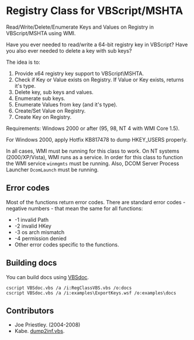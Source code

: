 # Registry Class for VBScript/MSHTA

Read/Write/Delete/Enumerate Keys and Values on Registry in VBScript/MSHTA using WMI.

Have you ever needed to read/write a 64-bit registry key in VBScript? Have you also ever needed to delete a key with sub keys?

The idea is to:

1. Provide x64 registry key support to VBScript\MSHTA.
1. Check if Key or Value exists on Registry. If Value or Key exists, returns it's type.
1. Delete key, sub keys and values.
1. Enumerate sub keys.
1. Enumerate Values from key (and it's type).
1. Create/Set Value on Registry.
1. Create Key on Registry.

Requirements: Windows 2000 or after (95, 98, NT 4 with WMI Core 1.5).

For Windows 2000, apply Hotfix KB817478 to dump HKEY_USERS properly.

In all cases, WMI must be running for this class to work. On NT systems (2000/XP/Vista), WMI runs as a service. In order for this class to function the WMI service `winmgmts` must be running. Also, DCOM Server Process Launcher `DcomLaunch` must be running.

## Error codes

Most of the functions return error codes. There are standard error codes - negative numbers - that mean the same for all functions:

* -1 invalid Path
* -2 invalid HKey
* -3 os arch mismatch
* -4 permission denied
* Other error codes specific to the functions.

## Building docs

You can build docs using [VBSdoc](http://www.planetcobalt.net/sdb/vbsdoc.shtml).

```
cscript VBSdoc.vbs /a /i:RegClassVBS.vbs /o:docs
cscript VBSdoc.vbs /a /i:examples\ExportKeys.wsf /o:examples\docs
```

## Contributors

- Joe Priestley. (2004-2008)
- Kabe. [dump2inf.vbs](http://vega.pgw.jp/~kabe/win/dump2inf.html).

